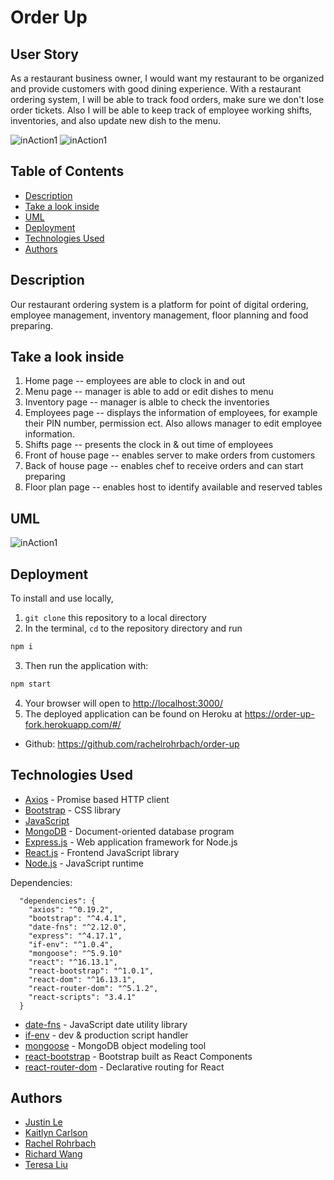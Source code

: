 # Order Up

## User Story

As a restaurant business owner, I would want my restaurant to be organized and provide customers with good dining experience. With a restaurant ordering system, I will be able to track food orders, make sure we don't lose order tickets. Also I will be able to keep track of employee working shifts, inventories, and also update new dish to the menu.


![inAction1](https://user-images.githubusercontent.com/56751349/81463932-5feeb480-9172-11ea-82fc-a72b7863b33c.png) 
![inAction1](https://user-images.githubusercontent.com/56751349/81463943-8dd3f900-9172-11ea-9d0f-da6ba7a5c148.png) 


## Table of Contents

* [Description](#description)
* [Take a look inside](#take-a-look-inside)
* [UML](#uml)
* [Deployment](#deployment)
* [Technologies Used](#technologies-used)
* [Authors](#authors)

## Description

Our restaurant ordering system is a platform for point of digital ordering, employee management, inventory management, floor planning and food preparing.


## Take a look inside

1. Home page -- employees are able to clock in and out
2. Menu page -- manager is able to add or edit dishes to menu  
3. Inventory page -- manager is alble to check the inventories
4. Employees page -- displays the information of employees, for example their PIN number, permission ect.
   Also allows manager to edit employee information.
5. Shifts page -- presents the clock in & out time of employees
6. Front of house page -- enables server to make orders from customers
7. Back of house page -- enables chef to receive orders and can start preparing
8. Floor plan page -- enables host to identify available and reserved tables 

## UML

![inAction1](https://user-images.githubusercontent.com/56751349/81464224-73028400-9174-11ea-8ad0-bb715f7ffc8d.png) 


## Deployment

To install and use locally,

1. `git clone` this repository to a local directory
2. In the terminal, `cd` to the repository directory and run

```bash
npm i
```

3. Then run the application with:

```bash
npm start
```

4. Your browser will open to [http://localhost:3000/](http://localhost:3000/)
5. The deployed application can be found on Heroku at https://order-up-fork.herokuapp.com/#/

- Github: https://github.com/rachelrohrbach/order-up

## Technologies Used

* [Axios](https://github.com/axios/axios) - Promise based HTTP client
* [Bootstrap](https://getbootstrap.com/) - CSS library
* [JavaScript](https://www.javascript.com/)
* [MongoDB](https://www.mongodb.com/) - Document-oriented database program
* [Express.js](https://expressjs.com/) - Web application framework for Node.js
* [React.js](https://reactjs.org/) - Frontend JavaScript library
* [Node.js](https://nodejs.org/en/) - JavaScript runtime

Dependencies:
```
  "dependencies": {
    "axios": "^0.19.2",
    "bootstrap": "^4.4.1",
    "date-fns": "^2.12.0",
    "express": "^4.17.1",
    "if-env": "^1.0.4",
    "mongoose": "^5.9.10"
    "react": "^16.13.1",
    "react-bootstrap": "^1.0.1",
    "react-dom": "^16.13.1",
    "react-router-dom": "^5.1.2",
    "react-scripts": "3.4.1"
  }
```

* [date-fns](https://date-fns.org/) - JavaScript date utility library
* [if-env](https://github.com/ericclemmons/if-env#readme) - dev & production script handler
* [mongoose](https://github.com/Automattic/mongoose) - MongoDB object modeling tool
* [react-bootstrap](https://react-bootstrap.github.io/) - Bootstrap built as React Components
* [react-router-dom](https://github.com/ReactTraining/react-router#readme) - Declarative routing for React

## Authors

- [Justin Le](https://github.com/twopcz)
- [Kaitlyn Carlson](https://github.com/KaitlynCarlson)
- [Rachel Rohrbach](https://github.com/rachelrohrbach)
- [Richard Wang](https://github.com/phaggio)
- [Teresa Liu](https://github.com/teresaliuu)
